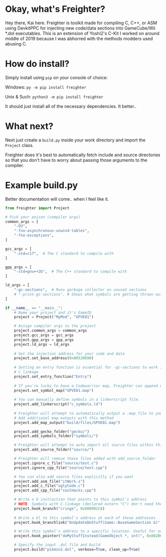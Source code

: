 # Okay, what's Freighter?
Hey there, Kai here. Freighter is toolkit made for compiling C, C++, or ASM using DevkitPPC for injecting new code/data sections into GameCube/Wii \*.dol executables. This is an extension of Yoshi2's C-Kit I worked on around middle of 2019 because I was abhorred with the methods modders used abusing C.

# How do install?
Simply install using `pip` on your console of choice:

Windows:
`py -m pip install freighter`

Unix & Such:
`python3 -m pip install freighter`

It should just install all of the necessary dependencies. It better..

# What next?
Next just create a `build.py` inside your work directory and import the `Project` class. 

Freighter does it's best to automatically fetch include and source directories so that you don't have to worry about passing those arguments to the compiler.

# Example build.py 
Better documentation will come.. when I feel like it.
```py
from freighter import Project

# Pick your poison (compiler args)
common_args = [
    "-O3",
    "-fno-asynchronous-unwind-tables",
    "-fno-exceptions",
]

gcc_args = [
    "-std=c17",  # The C standard to compile with
]

gpp_args = [
    "-std=gnu++2b",  # The C++ standard to compile with
]

ld_args = [
    "-gc-sections",  # Runs garbage collector on unused sections
    # "-print-gc-sections", # Shows what symbols are getting thrown out
]

if __name__ == "__main__":
    # Name your project and it's GameID
    project = Project("MyMod", "GPVE01") 

    # Assign compiler args to the project
    project.common_args = common_args
    project.gcc_args = gcc_args
    project.gpp_args = gpp_args
    project.ld_args = ld_args
    
    # Set the injection address for your code and data
    project.set_base_address(0x80520E00)
    
    # Setting an entry function is essential for -gc-sections to work it's magic. Make sure this function has 
    # C linkage
    project.set_entry_function("Entry")
    
    # If you're lucky to have a Codewarrior map, Freighter can append new symbols for debugging in Dolphin
    project.set_symbol_map("GPVE01.map") 
    
    # You can manually define symbols in a linkerscript file.
    project.add_linkerscript("c_symbols.ld")
    
    # Freighter will attempt to automatically output a .map file to your Dolphin's Map folder if it can find it
    # Add additional map outputs with this method
    project.add_map_output("build/files/GPVE01.map")

    project.add_gecko_folder("gecko/")
    project.add_symbols_folder("symbols/")

    # Freighter will attempt to auto import all source files within this folder
    project.add_source_folder("source/")

    # Freighter will remove these files added with add_source_folder
    project.ignore_c_file("source/test.c")
    project.ignore_cpp_file("source/test.cpp")

    # You can also add source files explicitly if you want
    project.add_asm_file("itWork.s")
    project.add_c_file("uglyCode.c")
    project.add_cpp_file("coolHacks.cpp")

    # Write a b instruction that points to this symbol's address
    # NOTE: Symbols with C-linkage (declared extern "C") don't need their parameters within ()
    project.hook_branch("cringe", 0x800992C8)
    
    # Write a bl to this symbol's address at each of these addresses
    project.hook_branchlink("OnUpdateDoStuff(Game::BaseGameSection &)", 0x80102040, 0x8036D7E8, 0x80387F74)

    # Write this symbol's address to a specific location. Useful for overriding vtable pointers. 
    project.hook_pointer("doMyStuffInstead(GameObject *, int)", 0x802B6708)

    # Specify the input .dol file and build
    project.build("pikmin2.dol", verbose=True, clean_up=True)
```